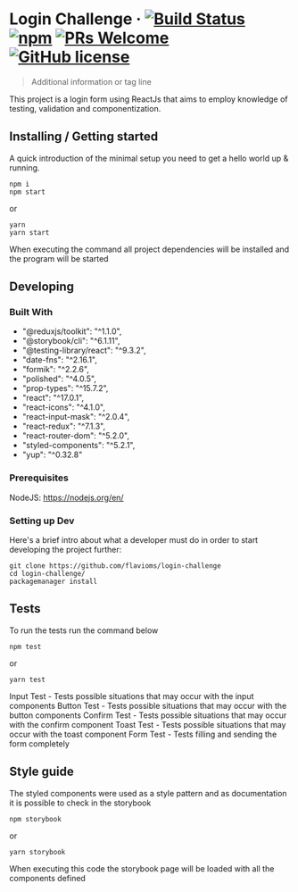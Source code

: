 # Login Challenge  &middot; [![Build Status](https://img.shields.io/travis/npm/npm/latest.svg?style=flat-square)](https://travis-ci.org/npm/npm) [![npm](https://img.shields.io/npm/v/npm.svg?style=flat-square)](https://www.npmjs.com/package/npm) [![PRs Welcome](https://img.shields.io/badge/PRs-welcome-brightgreen.svg?style=flat-square)](http://makeapullrequest.com) [![GitHub license](https://img.shields.io/badge/license-MIT-blue.svg?style=flat-square)](https://github.com/your/your-project/blob/master/LICENSE)
> Additional information or tag line

This project is a login form using ReactJs that aims to employ knowledge of testing, validation and componentization.

## Installing / Getting started

A quick introduction of the minimal setup you need to get a hello world up &
running.

```shell
npm i
npm start
```
or
```shell
yarn
yarn start
```

When executing the command all project dependencies will be installed and the program will be started

## Developing

### Built With
- "@reduxjs/toolkit": "^1.1.0",
- "@storybook/cli": "^6.1.11",
- "@testing-library/react": "^9.3.2",
- "date-fns": "^2.16.1",
- "formik": "^2.2.6",
- "polished": "^4.0.5",
- "prop-types": "^15.7.2",
- "react": "^17.0.1",
- "react-icons": "^4.1.0",
- "react-input-mask": "^2.0.4",
- "react-redux": "^7.1.3",
- "react-router-dom": "^5.2.0",
- "styled-components": "^5.2.1",
- "yup": "^0.32.8"

### Prerequisites
NodeJS: https://nodejs.org/en/

### Setting up Dev

Here's a brief intro about what a developer must do in order to start developing
the project further:

```shell
git clone https://github.com/flavioms/login-challenge
cd login-challenge/
packagemanager install
```

## Tests

To run the tests run the command below

```shell
npm test
```
or
```shell
yarn test
```
Input Test - Tests possible situations that may occur with the input components
Button Test - Tests possible situations that may occur with the button components
Confirm Test - Tests possible situations that may occur with the confirm component
Toast Test - Tests possible situations that may occur with the toast component
Form Test - Tests filling and sending the form completely


## Style guide

The styled components were used as a style pattern and as documentation it is possible to check in the storybook
```shell
npm storybook
```
or
```shell
yarn storybook
```
When executing this code the storybook page will be loaded with all the components defined
